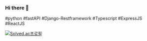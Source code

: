 ### Hi there 👋

#python #fastAPI #Django-Restframework #Typescript #ExpressJS #ReactJS

[![Solved.ac프로필](http://mazassumnida.wtf/api/v2/generate_badge?boj=recoma)](https://solved.ac/recoma)
